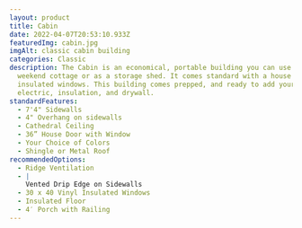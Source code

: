 ```yaml
---
layout: product
title: Cabin
date: 2022-04-07T20:53:10.933Z
featuredImg: cabin.jpg
imgAlt: classic cabin building
categories: Classic
description: The Cabin is an economical, portable building you can use as a
  weekend cottage or as a storage shed. It comes standard with a house door and
  insulated windows. This building comes prepped, and ready to add your own
  electric, insulation, and drywall.
standardFeatures:
  - 7'4" Sidewalls
  - 4" Overhang on sidewalls
  - Cathedral Ceiling
  - 36” House Door with Window
  - Your Choice of Colors
  - Shingle or Metal Roof
recommendedOptions:
  - Ridge Ventilation
  - |
    Vented Drip Edge on Sidewalls
  - 30 x 40 Vinyl Insulated Windows
  - Insulated Floor
  - 4′ Porch with Railing
---
```

